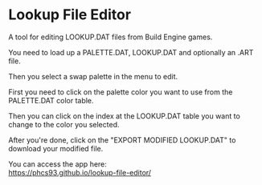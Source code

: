 # Lookup File Editor

A tool for editing LOOKUP.DAT files from Build Engine games.

You need to load up a PALETTE.DAT, LOOKUP.DAT and optionally an .ART file.

Then you select a swap palette in the menu to edit.

First you need to click on the palette color you want to use from the PALETTE.DAT color table.

Then you can click on the index at the LOOKUP.DAT table you want to change to the color you selected.

After you're done, click on the "EXPORT MODIFIED LOOKUP.DAT" to download your modified file.

You can access the app here:  
https://phcs93.github.io/lookup-file-editor/

